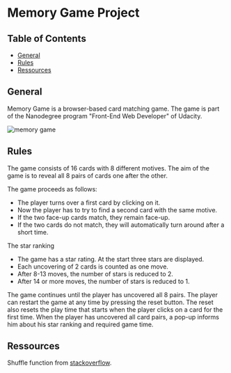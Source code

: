 # Memory Game Project

## Table of Contents

* [General](#rules)
* [Rules](#rules)
* [Ressources](#ressources)

## General

Memory Game is a browser-based card matching game.
The game is part of the Nanodegree program "Front-End Web Developer" of Udacity.

<img src="./img/screenshot-memory-game.JPG" alt="memory game">

## Rules

The game consists of 16 cards with 8 different motives. 
The aim of the game is to reveal all 8 pairs of cards one after the other.

The game proceeds as follows: 

- The player turns over a first card by clicking on it.
- Now the player has to try to find a second card with the same motive.
- If the two face-up cards match, they remain face-up.
- If the two cards do not match, they will automatically turn around after a short time.

The star ranking 

- The game has a star rating. At the start three stars are displayed. 
- Each uncovering of 2 cards is counted as one move.
- After 8-13 moves, the number of stars is reduced to 2.
- After 14 or more moves, the number of stars is reduced to 1.

The game continues until the player has uncovered all 8 pairs. The player can restart the game at any time by pressing the reset button. The reset also resets the play time that starts when the player clicks on a card for the first time. When the player has uncovered all card pairs, a pop-up informs him about his star ranking and required game time.

## Ressources

Shuffle function from <a href="https://stackoverflow.com/questions/2450954/how-to-randomize-shuffle-a-javascript-array/2450976#2450976">stackoverflow</a>.
